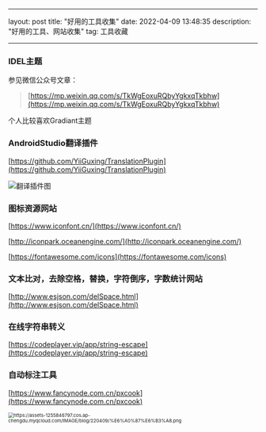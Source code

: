 

---

layout: post
title:  "好用的工具收集"
date:    2022-04-09 13:48:35 
description: "好用的工具、网站收集"
tag: 工具收藏

---





### IDEL主题

参见微信公众号文章：

> [https://mp.weixin.qq.com/s/TkWgEoxuRQbyYgkxqTkbhw](https://mp.weixin.qq.com/s/TkWgEoxuRQbyYgkxqTkbhw)

个人比较喜欢Gradiant主题

### AndroidStudio翻译插件

[https://github.com/YiiGuxing/TranslationPlugin](https://github.com/YiiGuxing/TranslationPlugin)

<img src="https://assets-1255846797.cos.ap-chengdu.myqcloud.com/IMAGE/blog/220409/%E7%BF%BB%E8%AF%91%E6%88%AA%E5%9B%BE1.png" alt="翻译插件图"  />

### 图标资源网站

[https://www.iconfont.cn/](https://www.iconfont.cn/)

[http://iconpark.oceanengine.com/](http://iconpark.oceanengine.com/)

[https://fontawesome.com/icons](https://fontawesome.com/icons)

### 文本比对，去除空格，替换，字符倒序，字数统计网站

[http://www.esjson.com/delSpace.html](http://www.esjson.com/delSpace.html)

### 在线字符串转义

[https://codeplayer.vip/app/string-escape](https://codeplayer.vip/app/string-escape)

### 自动标注工具

[https://www.fancynode.com.cn/pxcook](https://www.fancynode.com.cn/pxcook)

<img src="https://assets-1255846797.cos.ap-chengdu.myqcloud.com/IMAGE/blog/220409/标注.png" alt="https://assets-1255846797.cos.ap-chengdu.myqcloud.com/IMAGE/blog/220409/%E6%A0%87%E6%B3%A8.png" style="zoom:67%;" />

